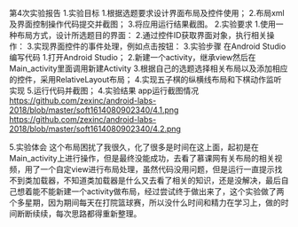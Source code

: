 第4次实验报告
1.实验目标
1.根据选题要求设计界面布局及控件使用；
2.布局xml及界面控制操作代码提交并截图；
3.将应用运行结果截图。
2.实验要求
1.使用一种布局方式，设计所选题目的界面：
2.通过控件ID获取界面对象，执行相关操作：
3.实现界面控件的事件处理，例如点击按钮：
3.实验步骤
在Android Studio编写代码
1.打开Android Studio；
2.新建一个activity，继承view然后在Main_activity里面调用新建Activity
3.根据自己的选题选择相关布局以及添加相应的控件，采用RelativeLayout布局；
4.实现五子棋的纵横线布局和下棋动作监听实现
5.运行代码并截图；
4.实验结果
app运行截图情况
https://github.com/zexinc/android-labs-2018/blob/master/soft1614080902340/4.1.png
https://github.com/zexinc/android-labs-2018/blob/master/soft1614080902340/4.2.png
 
5.实验体会
这个布局困扰了我很久，化了很多是时间在这上面，起初是在Main_activity上进行操作，但是最终没能成功，去看了慕课网有关布局的相关视频，用了一个自定view进行布局处理，虽然代码没用问题，但是运行一直提示找不到类加载器，不知道类加载器是什么又去看了相关的知识，还是没解决，最后自己想着能不能新建一个activity做布局，经过尝试终于做出来了，这个实验做了两个多星期，因为期间每天在打院篮球赛，所以没什么时间和精力在学习上，做的时间断断续续，每次思路都得重新整理。

